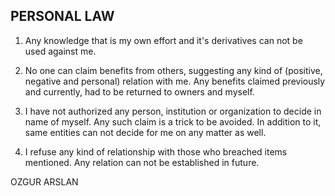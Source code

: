 ## PERSONAL LAW

1. Any knowledge that is my own effort and it's derivatives can not be used against me.

2. No one can claim benefits from others, suggesting any kind of (positive, negative and personal) relation with me. Any benefits claimed previously and currently, had to be returned to owners and myself.

3. I have not authorized any person, institution or organization to decide in name of myself. Any such claim is a trick to be avoided. In addition to it, same entities can not decide for me on any matter as well.

4. I refuse any kind of relationship with those who breached items mentioned. Any relation can not be established in future.


OZGUR ARSLAN
